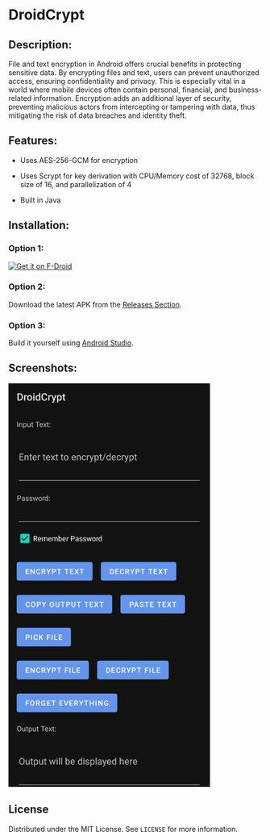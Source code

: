 # DroidCrypt

<!-- DESCRIPTION -->
## Description:

File and text encryption in Android offers crucial benefits in protecting sensitive data. By encrypting files and text, users can prevent unauthorized access, ensuring confidentiality and privacy. This is especially vital in a world where mobile devices often contain personal, financial, and business-related information. Encryption adds an additional layer of security, preventing malicious actors from intercepting or tampering with data, thus mitigating the risk of data breaches and identity theft. 

<!-- FEATURES -->
## Features:

- Uses AES-256-GCM for encryption

- Uses Scrypt for key derivation with CPU/Memory cost of 32768, block size of 16, and parallelization of 4

- Built in Java

<!-- INSTALLATION -->
## Installation:

### Option 1:

[<img src="https://fdroid.gitlab.io/artwork/badge/get-it-on.png"
     alt="Get it on F-Droid"
     height="80">](https://f-droid.org/packages/com.nemesis.droidcrypt/)

### Option 2:

Download the latest APK from the [Releases Section](https://github.com/umutcamliyurt/DroidCrypt/releases/latest).

### Option 3:

Build it yourself using [Android Studio](https://developer.android.com/studio).

<!-- SCREENSHOTS -->
## Screenshots:

<img src="image.png" width="400" height="800" />

<!-- LICENSE -->
## License

Distributed under the MIT License. See `LICENSE` for more information.
